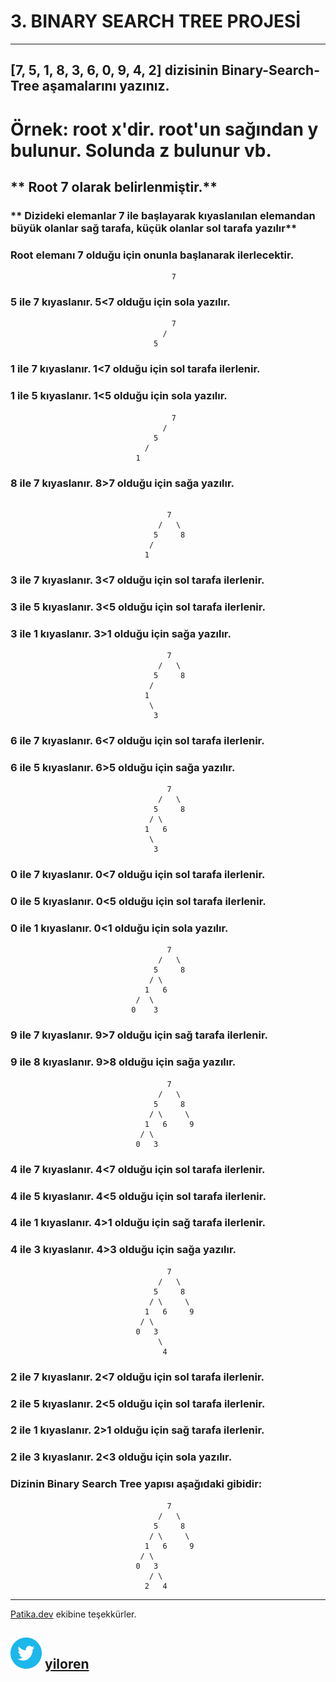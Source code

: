 # **3. BINARY SEARCH TREE PROJESİ**
---

## [7, 5, 1, 8, 3, 6, 0, 9, 4, 2] dizisinin Binary-Search-Tree aşamalarını yazınız.

# Örnek: root x'dir. root'un sağından y bulunur. Solunda z bulunur vb.


## ** Root 7 olarak belirlenmiştir.**
### ** Dizideki elemanlar 7 ile başlayarak kıyaslanılan elemandan büyük olanlar sağ tarafa, küçük olanlar sol tarafa yazılır**

                              

### Root elemanı 7 olduğu için onunla başlanarak ilerlecektir.
```
                                    7
```
### 5 ile 7 kıyaslanır. 5<7 olduğu için sola yazılır.
```
                                    7
                                  /
                                5
```
### 1 ile 7 kıyaslanır. 1<7 olduğu için sol tarafa ilerlenir.

### 1 ile 5 kıyaslanır. 1<5 olduğu için sola yazılır.
```
                                    7
                                  /
                                5
                              /
                            1
```
### 8 ile 7 kıyaslanır. 8>7 olduğu için sağa yazılır.
```

                                   7
                                 /   \
                                5     8
                               /
                              1
```
### 3 ile 7 kıyaslanır. 3<7 olduğu için sol tarafa ilerlenir.

### 3 ile 5 kıyaslanır. 3<5 olduğu için sol tarafa ilerlenir.

### 3 ile 1 kıyaslanır. 3>1 olduğu için sağa yazılır.
```
                                   7
                                 /   \
                                5     8
                               /
                              1
                               \
                                3
```
### 6 ile 7 kıyaslanır. 6<7 olduğu için sol tarafa ilerlenir.

### 6 ile 5 kıyaslanır. 6>5 olduğu için sağa yazılır.
```
                                   7
                                 /   \
                                5     8
                               / \
                              1   6
                               \
                                3
```
### 0 ile 7 kıyaslanır. 0<7 olduğu için sol tarafa ilerlenir.

### 0 ile 5 kıyaslanır. 0<5 olduğu için sol tarafa ilerlenir.

### 0 ile 1 kıyaslanır. 0<1 olduğu için sola yazılır.
```
                                   7
                                 /   \
                                5     8
                               / \
                              1   6
                            /  \
                           0    3
```
### 9 ile 7 kıyaslanır. 9>7 olduğu için sağ tarafa ilerlenir.

### 9 ile 8 kıyaslanır. 9>8 olduğu için sağa yazılır.
```
                                   7
                                 /   \
                                5     8
                               / \     \
                              1   6     9
                             / \
                            0   3
```
### 4 ile 7 kıyaslanır. 4<7 olduğu için sol tarafa ilerlenir.

### 4 ile 5 kıyaslanır. 4<5 olduğu için sol tarafa ilerlenir.

### 4 ile 1 kıyaslanır. 4>1 olduğu için sağ tarafa ilerlenir.

### 4 ile 3 kıyaslanır. 4>3 olduğu için sağa yazılır.
```
                                   7
                                 /   \
                                5     8
                               / \     \
                              1   6     9
                             / \
                            0   3
                                 \
                                  4
```
### 2 ile 7 kıyaslanır. 2<7 olduğu için sol tarafa ilerlenir.

### 2 ile 5 kıyaslanır. 2<5 olduğu için sol tarafa ilerlenir.

### 2 ile 1 kıyaslanır. 2>1 olduğu için sağ tarafa ilerlenir.

### 2 ile 3 kıyaslanır. 2<3 olduğu için sola yazılır.

### Dizinin Binary Search Tree yapısı aşağıdaki gibidir:
```
                                   7
                                 /   \
                                5     8
                               / \     \
                              1   6     9
                             / \
                            0   3
                               / \
                              2   4
```
---
[Patika.dev](http://Patika.dev) ekibine teşekkürler.
## **![ ](https://github.com/yiloren/kodluyoruzilkrepo/blob/master/img/Twitter_icon_small.png) [yiloren](https://twitter.com/ytanidir)** 